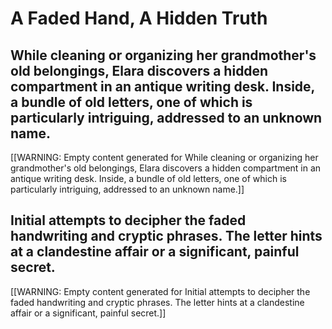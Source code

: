 # A Faded Hand, A Hidden Truth


## While cleaning or organizing her grandmother's old belongings, Elara discovers a hidden compartment in an antique writing desk. Inside, a bundle of old letters, one of which is particularly intriguing, addressed to an unknown name.

[[WARNING: Empty content generated for While cleaning or organizing her grandmother's old belongings, Elara discovers a hidden compartment in an antique writing desk. Inside, a bundle of old letters, one of which is particularly intriguing, addressed to an unknown name.]]


## Initial attempts to decipher the faded handwriting and cryptic phrases. The letter hints at a clandestine affair or a significant, painful secret.

[[WARNING: Empty content generated for Initial attempts to decipher the faded handwriting and cryptic phrases. The letter hints at a clandestine affair or a significant, painful secret.]]

